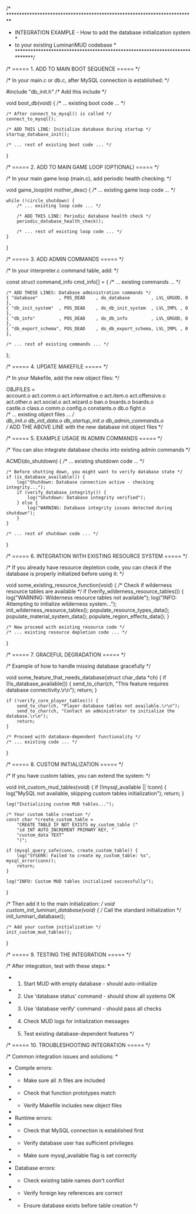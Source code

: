 /* *************************************************************************
 * INTEGRATION EXAMPLE - How to add the database initialization system   *
 * to your existing LuminariMUD codebase                                 *
 ***************************************************************************/

/* ===== 1. ADD TO MAIN BOOT SEQUENCE ===== */

/* In your main.c or db.c, after MySQL connection is established: */

#include "db_init.h"  /* Add this include */

void boot_db(void)
{
    /* ... existing boot code ... */
    
    /* After connect_to_mysql() is called */
    connect_to_mysql();
    
    /* ADD THIS LINE: Initialize database during startup */
    startup_database_init();
    
    /* ... rest of existing boot code ... */
}

/* ===== 2. ADD TO MAIN GAME LOOP (OPTIONAL) ===== */

/* In your main game loop (main.c), add periodic health checking: */

void game_loop(int mother_desc)
{
    /* ... existing game loop code ... */
    
    while (!circle_shutdown) {
        /* ... existing loop code ... */
        
        /* ADD THIS LINE: Periodic database health check */
        periodic_database_health_check();
        
        /* ... rest of existing loop code ... */
    }
}

/* ===== 3. ADD ADMIN COMMANDS ===== */

/* In your interpreter.c command table, add: */

const struct command_info cmd_info[] = {
    /* ... existing commands ... */
    
    /* ADD THESE LINES: Database administration commands */
    { "database"        , POS_DEAD    , do_database        , LVL_GRGOD, 0 },
    { "db_init_system"  , POS_DEAD    , do_db_init_system  , LVL_IMPL , 0 },
    { "db_info"         , POS_DEAD    , do_db_info         , LVL_GRGOD, 0 },
    { "db_export_schema", POS_DEAD    , do_db_export_schema, LVL_IMPL , 0 },
    
    /* ... rest of existing commands ... */
};

/* ===== 4. UPDATE MAKEFILE ===== */

/* In your Makefile, add the new object files: */

OBJFILES = \
    account.o act.comm.o act.informative.o act.item.o act.offensive.o \
    act.other.o act.social.o act.wizard.o ban.o boards.o boards.o \
    castle.o class.o comm.o config.o constants.o db.o fight.o \
    /* ... existing object files ... */ \
    db_init.o db_init_data.o db_startup_init.o db_admin_commands.o \
    /* ADD THE ABOVE LINE with the new database init object files */

/* ===== 5. EXAMPLE USAGE IN ADMIN COMMANDS ===== */

/* You can also integrate database checks into existing admin commands */

ACMD(do_shutdown)
{
    /* ... existing shutdown code ... */
    
    /* Before shutting down, you might want to verify database state */
    if (is_database_available()) {
        log("Shutdown: Database connection active - checking integrity...");
        if (verify_database_integrity()) {
            log("Shutdown: Database integrity verified");
        } else {
            log("WARNING: Database integrity issues detected during shutdown");
        }
    }
    
    /* ... rest of shutdown code ... */
}

/* ===== 6. INTEGRATION WITH EXISTING RESOURCE SYSTEM ===== */

/* If you already have resource depletion code, you can check if 
   the database is properly initialized before using it: */

void some_existing_resource_function(void)
{
    /* Check if wilderness resource tables are available */
    if (!verify_wilderness_resource_tables()) {
        log("WARNING: Wilderness resource tables not available");
        log("INFO: Attempting to initialize wilderness system...");
        init_wilderness_resource_tables();
        populate_resource_types_data();
        populate_material_system_data();
        populate_region_effects_data();
    }
    
    /* Now proceed with existing resource code */
    /* ... existing resource depletion code ... */
}

/* ===== 7. GRACEFUL DEGRADATION ===== */

/* Example of how to handle missing database gracefully */

void some_feature_that_needs_database(struct char_data *ch)
{
    if (!is_database_available()) {
        send_to_char(ch, "This feature requires database connectivity.\r\n");
        return;
    }
    
    if (!verify_core_player_tables()) {
        send_to_char(ch, "Player database tables not available.\r\n");
        send_to_char(ch, "Contact an administrator to initialize the database.\r\n");
        return;
    }
    
    /* Proceed with database-dependent functionality */
    /* ... existing code ... */
}

/* ===== 8. CUSTOM INITIALIZATION ===== */

/* If you have custom tables, you can extend the system: */

void init_custom_mud_tables(void)
{
    if (!mysql_available || !conn) {
        log("MySQL not available, skipping custom tables initialization");
        return;
    }

    log("Initializing custom MUD tables...");

    /* Your custom table creation */
    const char *create_custom_table = 
        "CREATE TABLE IF NOT EXISTS my_custom_table ("
        "id INT AUTO_INCREMENT PRIMARY KEY, "
        "custom_data TEXT"
        ")";

    if (mysql_query_safe(conn, create_custom_table)) {
        log("SYSERR: Failed to create my_custom_table: %s", mysql_error(conn));
        return;
    }

    log("INFO: Custom MUD tables initialized successfully");
}

/* Then add it to the main initialization: */
void custom_init_luminari_database(void)
{
    /* Call the standard initialization */
    init_luminari_database();
    
    /* Add your custom initialization */
    init_custom_mud_tables();
}

/* ===== 9. TESTING THE INTEGRATION ===== */

/* After integration, test with these steps:
 *
 * 1. Start MUD with empty database - should auto-initialize
 * 2. Use 'database status' command - should show all systems OK
 * 3. Use 'database verify' command - should pass all checks
 * 4. Check MUD logs for initialization messages
 * 5. Test existing database-dependent features
 */

/* ===== 10. TROUBLESHOOTING INTEGRATION ===== */

/* Common integration issues and solutions:
 *
 * Compile errors:
 * - Make sure all .h files are included
 * - Check that function prototypes match
 * - Verify Makefile includes new object files
 *
 * Runtime errors:
 * - Check that MySQL connection is established first
 * - Verify database user has sufficient privileges
 * - Make sure mysql_available flag is set correctly
 *
 * Database errors:
 * - Check existing table names don't conflict
 * - Verify foreign key references are correct
 * - Ensure database exists before table creation
 */

